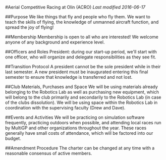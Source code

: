 #Aerial Competitive Racing at Olin (ACRO)
*Last modified 2016-06-17*

##Purpose
We like things that fly and people who fly them. We want to teach the skills of flying, the knowledge of unmanned aircraft function, and spread the joy of flying!

##Membership
Membership is open to all who are interested! We welcome anyone of any background and experience level.

##Officers and Roles
President: during our start-up period, we'll start with one officer, who will organize and delegate responsibilities as they see fit. 

##Transition Protocol
A president cannot be the sole president while in their last semester. A new president must be inaugurated entering this final semester to ensure that knowledge is transferred and not lost. 

##Club Materials, Purchases and Space
We will be using materials already belonging to the Robotics Lab as well as purchasing new equipment, which will belong to the club primarily and secondarily to the Robotics Lab (in case of the clubs dissolution). 
We will be using space within the Robotics Lab in coordination with the supervising faculty (Drew and Dave).

##Events and Activities
We will be practicing on simulation software frequently, practicing outdoors when possible, and attending local races run by MultiGP and other organizations throughout the year. These races generally have small costs of attendance, which will be factored into our budget.

##Amendment Procedure
The charter can be changed at any time with a reasonable consensus of active members.
